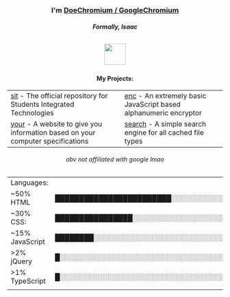 <div align="center">
    <h3>I'm <a href="https://github.com/DoeChromium">DoeChromium  /  GoogleChromium</a></h3>
    <h5>Formally, Isaac 
    <br><br>
    <p align="center">
    <img height="50px" src="https://media1.tenor.com/m/tjKARw838mcAAAAd/cat-blehhh.gif"
    </p>
    <h4 align="center">My Projects:</h4>
    <table align="center">
        <tr>
            <td><a href="https://doechromium.github.io/sit">sit</a> - The official repository for Students Integrated Technologies</td>
            <td><a href="https://doechromium.github.io/enc/enc">enc</a> - An extremely basic JavaScript based alphanumeric encryptor</td>
        </tr>
        <tr>
            <td><a href="https://doechromium.github.io/">your</a> - A website to give you information based on your computer specifications </td>
            <td><a href="https://doechromium.github.io/search/search">search</a> - A simple search engine for all cached file types</td>
        </tr>
        </table>
    <table align="center">
    	<tr>
        	<td>Languages:<td>
    	<tr>
        	<td>~50% HTML</td>
        	<td>████████████████████████░░░░░░░░░░░░░░░░░░░░░░░░</td>
        </tr>
    	<tr>
        	<td>~30% CSS:</td>
        	<td>████████████████░░░░░░░░░░░░░░░░░░░░░░░░░░░░░░░░</td>
        </tr>
    	<tr>
        	<td>~15% JavaScript</td>
        	<td>████████░░░░░░░░░░░░░░░░░░░░░░░░░░░░░░░░░░░░░░░░</td>
        </tr>
    	<tr>
        	<td>>2% jQuery</td>
        	<td>█░░░░░░░░░░░░░░░░░░░░░░░░░░░░░░░░░░░░░░░░░░░░░░░</td>
        </tr>
    	<tr>
        	<td>>1% TypeScript</td>
        	<td>█░░░░░░░░░░░░░░░░░░░░░░░░░░░░░░░░░░░░░░░░░░░░░░░</td>
        </tr>
    	<tr>
        	<td></td>
        	<td></td>
        </tr>
    <h6 align="center">obv not affiliated with google lmao</h6>
</div>
